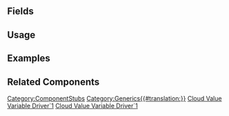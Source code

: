 <languages></languages> <translate>

## Fields

## Usage

## Examples

## Related Components

</translate>

[Category:ComponentStubs](Category:ComponentStubs "wikilink")
[Category:Generics{{#translation:}}](Category:Generics{{#translation:}} "wikilink")
[Cloud Value Variable
Driver\`1](Category:Components{{#translation:}} "wikilink") [Cloud Value
Variable
Driver\`1](Category:Components:Cloud:Variables{{#translation:}} "wikilink")